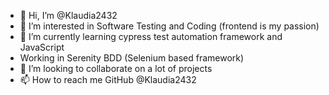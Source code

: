 - 👋 Hi, I’m @Klaudia2432
- 👀 I’m interested in Software Testing and Coding (frontend is my passion)
- 🌱 I’m currently learning cypress test automation framework and JavaScript
- Working in Serenity BDD (Selenium based framework)
- 💞️ I’m looking to collaborate on a lot of projects
- 📫 How to reach me GitHub @Klaudia2432

<!---
Klaudia2432/Klaudia2432 is a ✨ special ✨ repository because its `README.md` (this file) appears on your GitHub profile.
You can click the Preview link to take a look at your changes.
--->
